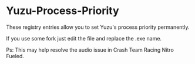 # Yuzu-Process-Priority

These registry entries allow you to set Yuzu's process priority permanently. 

If you use some fork just edit the file and replace the .exe name.


Ps: This may help resolve the audio issue in Crash Team Racing Nitro Fueled.
